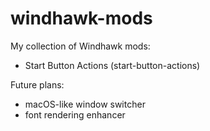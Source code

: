 # windhawk-mods

My collection of Windhawk mods:

- Start Button Actions (start-button-actions)

Future plans:

- macOS-like window switcher 
- font rendering enhancer